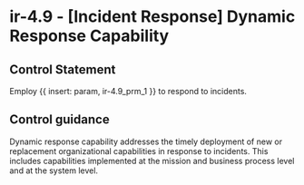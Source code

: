 # ir-4.9 - \[Incident Response\] Dynamic Response Capability

## Control Statement

Employ {{ insert: param, ir-4.9_prm_1 }} to respond to incidents.

## Control guidance

Dynamic response capability addresses the timely deployment of new or replacement organizational capabilities in response to incidents. This includes capabilities implemented at the mission and business process level and at the system level.

